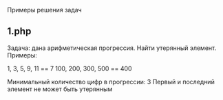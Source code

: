 Примеры решения задач

## 1.php

Задача: дана арифметическая прогрессия. Найти утерянный элемент.
Примеры: 

1, 3, 5, 9, 11  ==  7
100, 200, 300, 500  ==  400

Минимальный количество цифр в прогрессии: 3
Первый и последний элемент не может быть утерянным
